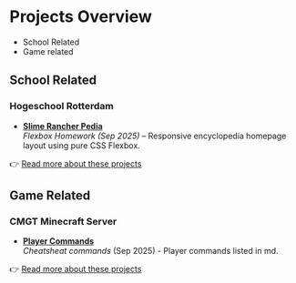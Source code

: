 # Projects Overview

- School Related
- Game related

## School Related
### Hogeschool Rotterdam
- **[Slime Rancher Pedia](https://github.com/toon-van-berkel/SlimeRancherPedia-CMGT-FED-Les5)**  
_Flexbox Homework (Sep 2025)_ – Responsive encyclopedia homepage layout using pure CSS Flexbox.

👉 [Read more about these projects](SchoolRelated.md)

## Game Related
### CMGT Minecraft Server
- **[Player Commands](https://github.com/toon-van-berkel/CMGT-MinecraftServer)**  
  _Cheatsheat commands_ (Sep 2025) - Player commands listed in md.

👉 [Read more about these projects](GameRelated.md)
